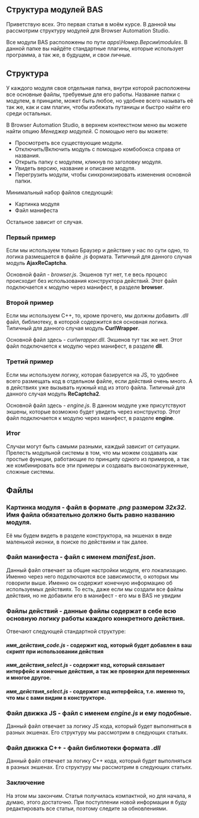 ## Структура модулей BAS

Приветствую всех.
Это первая статья в моём курсе. В данной мы рассмотрим структуру модулей для Browser Automation Studio.

Все модули BAS расположены по пути _apps\Номер.Версии\modules_.
В данной папке вы найдёте стандартные плагины, которые использует программа, а так же, в будущем, и свои личные.

## Структура

У каждого модуля своя отдельная папка, внутри которой расположены все основные файлы, требуемые для его работы.
Название папки с модулем, в принципе, может быть любое, но удобнее всего называть её так же, как и сам плагин, чтобы избежать путаницы и быстро найти его среди остальных.

В Browser Automation Studio, в верхнем контекстном меню вы можете найти опцию _Менеджер модулей_.
С помощью него вы можете:
- Просмотреть все существующие модули.
- Отключить/Включить модуль с помощью комбобокса справа от названия.
- Открыть папку с модулем, кликнув по заголовку модуля.
- Увидеть версию, название и описание модуля.
- Перегрузить модули, чтобы синхронизировать изменения основной папки.

Минимальный набор файлов следующий:
- Картинка модуля
- Файл манифеста

Остальное зависит от случая.

### Первый пример
Если мы используем только Браузер и действие у нас по сути одно, то логика размещается в файле _.js_ формата.
Типичный для данного случая модуль **AjaxReCaptcha**.

Основной файл - _browser.js_. Экшенов тут нет, т.е весь процесс происходит без использования конструктора действий.
Этот файл подключается к модулю через манифест, в разделе **browser**. 

### Второй пример
Если мы используем C++, то, кроме прочего, мы должны добавить _.dll_ файл, библиотеку, в которой содержится вся основная логика.
Типичный для данного случая модуль **CurlWrapper**.

Основной файл здесь - _curlwrapper.dll_. Экшенов тут так же нет.
Этот файл подключается к модулю через манифест, в разделе **dll**.

### Третий пример
Если мы используем логику, которая базируется на JS, то удобнее всего размещать код в отдельном файле, если действий очень много.
А в действиях уже вызывать нужный код из этого файла.
Типичный для данного случая модуль **ReCaptcha2**.

Основной файл здесь - _engine.js_. В данном модуле уже присутствуют экшены, которые возможно будет увидеть через конструктор.
Этот файл подключается к модулю через манифест, в разделе **engine**.

### Итог
Случаи могут быть самыми разными, каждый зависит от ситуации.
Прелесть модульной системы в том, что мы можем создавать как простые функции, работающие по принципу одного из примеров, а так же комбинировать все эти примеры и создавать высоконагруженные, сложные системы.

## Файлы

### **Картинка модуля** - файл в формате _.png_ размером _32x32_. Имя файла обязательно должно быть равно названию модуля.
Её мы будем видеть в разделе конструктора, на экшенах в виде маленькой иконки, в поиске по действиям и так далее.

### **Файл манифеста** - файл с именем _manifest.json_.
Данный файл отвечает за общие настройки модуля, его локализацию.
Именно через него подключаются все зависимости, о которых мы говорили выше.
Именно он содержит конечную информацию об используемых действиях.
То есть, даже если мы создали все файлы действия, но не добавили его в манифест - его мы в BAS не увидим

### **Файлы действий** - данные файлы содержат в себе всю основную логику работы каждого конкретного действия.
Отвечают следующей стандартной структуре:
#### _имя_действия_code.js_ - содержит код, который будет добавлен в ваш скрипт при использовании действия
#### _имя_действия_select.js_ - содержит код, который связывает интерфейс и конечные действия, а так же проверки для переменных и многое другое.
#### _имя_действия_select.js_ - содержит код интерфейса, т.е. именно то, что мы с вами видим в конструкторе.

### **Файл движка JS** - файл с именем _engine.js_ и ему подобные.
Данный файл отвечает за логику JS кода, который будет выполняться в разных экшенах.
Его структуру мы рассмотрим в следующих статьях.

### **Файл движка C++** - файл библиотеки формата _.dll_
Данный файл отвечает за логику С++ кода, который будет выполняться в разных экшенах.
Его структуру мы рассмотрим в следующих статьях.

### Заключение
На этом мы закончим.
Статья получилась компактной, но для начала, я думаю, этого достаточно.
При поступлении новой информации я буду редактировать все статьи, поэтому следите за обновлениями.
